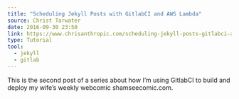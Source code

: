 ```yaml
---
title: "Scheduling Jekyll Posts with GitlabCI and AWS Lambda"
source: Christ Tarwater
date: 2016-09-30 23:50
link: https://www.chrisanthropic.com/scheduling-jekyll-posts-gitlabci-aws-lambda/
type: Tutorial
tool:
  - jekyll
  - gitlab
---
```

This is the second post of a series about how I’m using GitlabCI to build and deploy my wife’s weekly webcomic shamseecomic.com.





